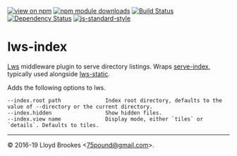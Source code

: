 [![view on npm](https://img.shields.io/npm/v/lws-index.svg)](https://www.npmjs.org/package/lws-index)
[![npm module downloads](https://img.shields.io/npm/dt/lws-index.svg)](https://www.npmjs.org/package/lws-index)
[![Build Status](https://travis-ci.org/lwsjs/index.svg?branch=master)](https://travis-ci.org/lwsjs/index)
[![Dependency Status](https://badgen.net/david/dep/lwsjs/index)](https://david-dm.org/lwsjs/index)
[![js-standard-style](https://img.shields.io/badge/code%20style-standard-brightgreen.svg)](https://github.com/feross/standard)

# lws-index

[Lws](https://github.com/lwsjs/lws) middleware plugin to serve directory listings. Wraps [serve-index](https://github.com/expressjs/serve-index), typically used alongside [lws-static](https://github.com/lwsjs/static).

Adds the following options to lws.

```
--index.root path              Index root directory, defaults to the value of --directory or the current directory.
--index.hidden                 Show hidden files.
--index.view name              Display mode, either `tiles` or `details`. Defaults to tiles.
```

* * *

&copy; 2016-19 Lloyd Brookes \<75pound@gmail.com\>.
